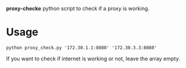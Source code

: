 **proxy-checke** python script to check if a proxy is working.

# Usage

`python proxy_check.py '172.30.1.1:8080' '172.30.3.3:8080'`

If you want to check if internet is working or not, leave the array empty.